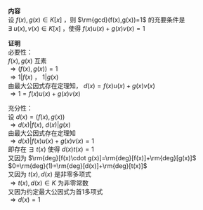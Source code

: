 **内容**    
设 $f(x),g(x)\in K[x]$ ，则 $\rm{gcd}(f(x),g(x))=1$ 的充要条件是    
 $\exists\ u(x),v(x)\in K[x]$ ，使得 $f(x)u(x)+g(x)v(x)=1$     
    
**证明**    
必要性：    
 $f(x),g(x)$ 互素    
 $\Rightarrow(f(x),g(x))=1$     
 $\Rightarrow1|f(x)$ ， $1|g(x)$     
由最大公因式存在定理知， $d(x)=f(x)u(x)+g(x)v(x)$     
 $\Rightarrow1=f(x)u(x)+g(x)v(x)$     
    
充分性：    
设 $d(x)=(f(x),g(x))$     
 $\Rightarrow d(x)|f(x),\ d(x)|g(x)$     
由最大公因式存在定理知    
 $\Rightarrow d(x)|f(x)u(x)+g(x)v(x)=1$     
即存在 $\exists\ t(x)$ 使得 $d(x)t(x)=1$     
又因为 $\rm{deg}[f(x)\cdot g(x)]=\rm{deg}[f(x)]+\rm{deg}[g(x)]$     
 $0=\rm{deg}(1)=\rm{deg}[d(x)]+\rm{deg}[t(x)]$     
又因为 $t(x),d(x)$ 是非零多项式    
 $\Rightarrow t(x),d(x)\in K$ 为非零常数    
又因为约定最大公因式为首1多项式    
 $\Rightarrow d(x)=1$     
